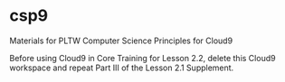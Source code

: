 # csp9
Materials for PLTW Computer Science Principles for Cloud9

Before using Cloud9 in Core Training for Lesson 2.2, delete this Cloud9 workspace and repeat Part III of the Lesson 2.1 Supplement.
